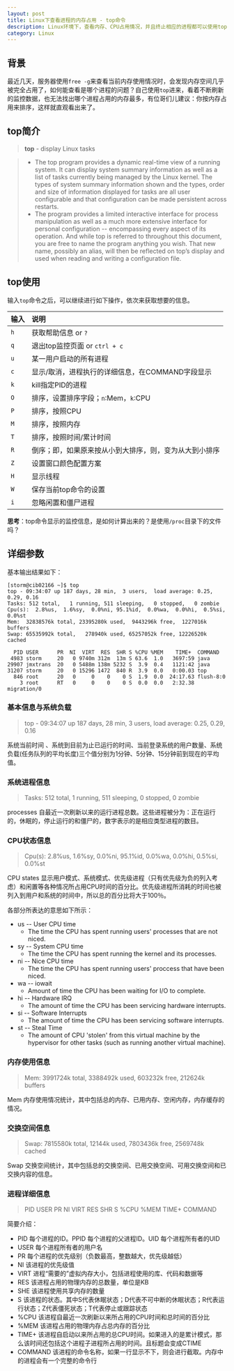 ```yaml
---
layout: post
title: Linux下查看进程的内存占用 - top命令
description: Linux环境下，查看内存、CPU占用情况，并且终止相应的进程都可以使用top命令
category: Linux
---
```


## 背景

最近几天，服务器使用`free -g`来查看当前内存使用情况时，会发现内存空间几乎被完全占用了，如何能查看是哪个进程的问题？自己使用`top`进来，看着不断刷新的监控数据，也无法找出哪个进程占用的内存最多，有位哥们儿建议：你按内存占用来排序，这样就直观看出来了。

## top简介

> **top** - display Linux tasks

> * The  top  program  provides a dynamic real-time view of a running system.  It can display system summary information as
well as a list of tasks currently being managed by the Linux kernel.  The types of system summary information shown and
the  types,  order  and size of information displayed for tasks are all user configurable and that configuration can be
made persistent across restarts.
> * The program provides a limited interactive interface for process manipulation as well as a much more  extensive  interface for personal configuration  --  encompassing every aspect of its operation.  And while top is referred to throughout this document, you are free to name the program anything you wish.  That new name, possibly an alias, will then  be reflected on top’s display and used when reading and writing a configuration file.


## top使用

输入`top`命令之后，可以继续进行如下操作，依次来获取想要的信息。

|输入|说明|
|:--|:--|
|`h`| 获取帮助信息  or `?` |
|`q`| 退出top监控页面 or `ctrl + c` |
|`u`| 某一用户启动的所有进程|
|`c`|显示/取消，进程执行的详细信息，在COMMAND字段显示|
|`k`|kill指定PID的进程|
|`O`|排序，设置排序字段；`n`:Mem，`k`:CPU|
|`P`|排序，按照CPU|
|`M`|排序，按照内存|
|`T`|排序，按照时间/累计时间|
|`R`|倒序；即，如果原来按从小到大排序，则，变为从大到小排序|
|`Z`|设置窗口颜色配置方案|
|`H`|显示线程|
|`W`|保存当前top命令的设置|
|`i`|忽略闲置和僵尸进程|

**思考**：top命令显示的监控信息，是如何计算出来的？是使用`/proc`目录下的文件吗？

## 详细参数

基本输出结果如下：

	[storm@cib02166 ~]$ top
	top - 09:34:07 up 187 days, 28 min,  3 users,  load average: 0.25, 0.29, 0.16
	Tasks: 512 total,   1 running, 511 sleeping,   0 stopped,   0 zombie
	Cpu(s):  2.8%us,  1.6%sy,  0.0%ni, 95.1%id,  0.0%wa,  0.0%hi,  0.5%si,  0.0%st
	Mem:  32838576k total, 23395280k used,  9443296k free,  1227016k buffers
	Swap: 65535992k total,   278940k used, 65257052k free, 12226520k cached

	  PID USER      PR  NI  VIRT  RES  SHR S %CPU %MEM    TIME+  COMMAND                                
	 4983 storm     20   0 9740m 312m  13m S 63.6  1.0   3697:59 java  
	29907 jmxtrans  20   0 5488m 138m 5232 S  3.9  0.4   1121:42 java 
	31207 storm     20   0 15296 1472  840 R  3.9  0.0   0:00.03 top 
	  846 root      20   0     0    0    0 S  1.9  0.0  24:17.63 flush-8:0
		3 root      RT   0     0    0    0 S  0.0  0.0   2:32.38 migration/0

### 基本信息与系统负载

> top - 09:34:07 up 187 days, 28 min,  3 users,  load average: 0.25, 0.29, 0.16

系统当前时间 、系统到目前为止已运行的时间、当前登录系统的用户数量、系统负载(任务队列的平均长度)三个值分别为1分钟、5分钟、15分钟前到现在的平均值。

### 系统进程信息

> Tasks: 512 total,   1 running, 511 sleeping,   0 stopped,   0 zombie

processes 自最近一次刷新以来的运行进程总数。这些进程被分为：正在运行的，休眠的，停止运行的和僵尸的，数字表示的是相应类型进程的数目。

### CPU状态信息

> Cpu(s):  2.8%us,  1.6%sy,  0.0%ni, 95.1%id,  0.0%wa,  0.0%hi,  0.5%si,  0.0%st

CPU states 显示用户模式、系统模式、优先级进程（只有优先级为负的列入考虑）和闲置等各种情况所占用CPU时间的百分比。优先级进程所消耗的时间也被列入到用户和系统的时间中，所以总的百分比将大于100％。

各部分所表达的意思如下所示：

* us  --  User CPU time
	* The time the CPU has spent running users' processes that are not niced.
* sy  --  System CPU time
	* The time the CPU has spent running the kernel and its processes.
* ni  --  Nice CPU time
	* The time the CPU has spent running users' proccess that have been niced.
* wa  -- iowait
	* Amount of time the CPU has been waiting for I/O to complete.
* hi  --  Hardware IRQ
	* The amount of time the CPU has been servicing hardware interrupts.
* si  --  Software Interrupts
	* The amount of time the CPU has been servicing software interrupts.
* st  -- Steal Time
	* The amount of CPU 'stolen' from this virtual machine by the hypervisor for other tasks (such as running another virtual machine).
	
### 内存使用信息

> Mem:   3991724k total,  3388492k used,   603232k free,   212624k buffers

Mem 内存使用情况统计，其中包括总的内存、已用内存、空闲内存，内存缓存的情况。

### 交换空间信息

> Swap:  7815580k total,    12144k used,  7803436k free,  2569748k cached

Swap 交换空间统计，其中包括总的交换空间、已用交换空间、可用交换空间和已交换内容的信息。

### 进程详细信息

> PID USER      PR  NI  VIRT  RES  SHR S %CPU %MEM    TIME+  COMMAND 

简要介绍：

* PID 每个进程的ID。PPID 每个进程的父进程ID。UID 每个进程所有者的UID 
* USER 每个进程所有者的用户名
* PR 每个进程的优先级别（负数最高，整数越大，优先级越低）
* NI 该进程的优先级值
* VIRT 进程“需要的”虚拟内存大小，包括进程使用的库、代码和数据等
* RES 该进程占用的物理内存的总数量，单位是KB
* SHE 该进程使用共享内存的数量
* S 该进程的状态。其中S代表休眠状态；D代表不可中断的休眠状态；R代表运行状态；Z代表僵死状态；T代表停止或跟踪状态
* %CPU 该进程自最近一次刷新以来所占用的CPU时间和总时间的百分比
* %MEM 该进程占用的物理内存占总内存的百分比
* TIME+ 该进程自启动以来所占用的总CPU时间。如果进入的是累计模式，那么该时间还包括这个进程子进程所占用的时间。且标题会变成CTIME
* COMMAND 该进程的命令名称，如果一行显示不下，则会进行截取。内存中的进程会有一个完整的命令行





[NingG]:    http://ningg.github.com  "NingG"
